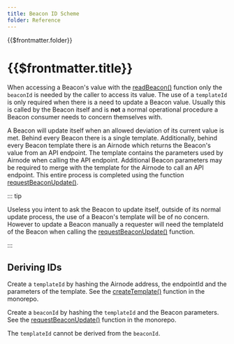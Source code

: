 ```yaml
---
title: Beacon ID Scheme
folder: Reference
---
```


<TitleSpan>{{$frontmatter.folder}}</TitleSpan>

# {{$frontmatter.title}}

<VersionWarning/>

<TocHeader />
<TOC class="table-of-contents" :include-level="[2,3]" />

<!-- See BEC-102 on the Beacon Board. -->

When accessing a Beacon's value with the
[readBeacon()](../functions/read-beacon.md) function only the `beaconId` is
needed by the caller to access its value. The use of a `templateId` is only
required when there is a need to update a Beacon value. Usually this is called
by the Beacon itself and is **not** a normal operational procedure a Beacon
consumer needs to concern themselves with.

A Beacon will update itself when an allowed deviation of its current value is
met. Behind every Beacon there is a single template. Additionally, behind every
Beacon template there is an Airnode which returns the Beacon's value from an API
endpoint. The template contains the parameters used by Airnode when calling the
API endpoint. Additional Beacon parameters may be required to merge with the
template for the Airnode to call an API endpoint. This entire process is
completed using the function
[requestBeaconUpdate()](../functions/request-beacon-update.md).

::: tip

Useless you intent to ask the Beacon to update itself, outside of its normal
update process, the use of a Beacon's template will be of no concern. However to
update a Beacon manually a requester will need the templateId of the Beacon when
calling the [requestBeaconUpdate()](../functions/request-beacon-update.md)
function.

:::

## Deriving IDs

Create a `templateId` by hashing the Airnode address, the endpointId and the
parameters of the template. See the
[createTemplate()](https://github.com/api3dao/airnode/blob/master/packages/airnode-protocol/contracts/rrp/TemplateUtilsV0.sol#L17-L46)
function in the monorepo.

Create a `beaconId` by hashing the `templateId` and the Beacon parameters. See
the
[requestBeaconUpdate()](https://github.com/api3dao/airnode/blob/master/packages/airnode-protocol/contracts/rrp/requesters/RrpBeaconServerV0.sol#L213)
function in the monorepo.

The `templateId` cannot be derived from the `beaconId`.
